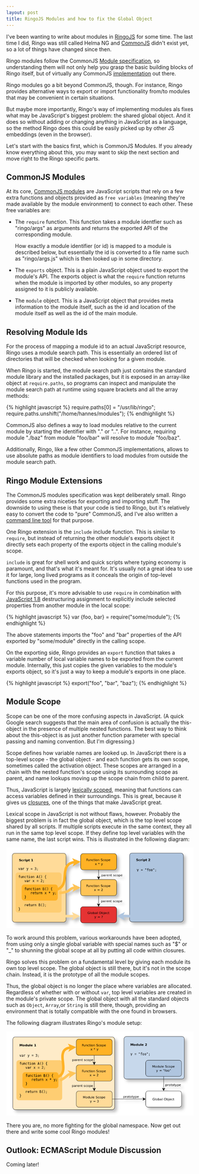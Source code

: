 ```yaml
---
layout: post
title: RingoJS Modules and how to fix the Global Object
---
```


I've been wanting to write about modules in [RingoJS] for some time. The last
time I did, Ringo was still called Helma NG and [CommonJS] didn't exist yet, so
a lot of things have changed since then.

Ringo modules follow the CommonJS [Module specification][CommonJS Modules], so
understanding them will not only help you grasp the basic building blocks of
Ringo itself, but of virtually any CommonJS [implementation][CommonJS implementations]
out there.

Ringo modules go a bit beyond CommonJS, though. For instance, Ringo provides
alternative ways to export or import functionality from/to modules that may
be convenient in certain situations.

But maybe more importantly,
Ringo's way of implementing modules als fixes what may be JavaScript's biggest
problem: the shared global object. And it does so without adding or changing
anything in JavaScript as a language, so the method Ringo does this could be
easily picked up by other JS embeddings (even in the browser).

Let's start with the basics first, which is CommonJS Modules. If you already
know everything about this, you may want to skip the next section and move
right to the Ringo specific parts.

## CommonJS Modules

At its core, [CommonJS modules] are JavaScript scripts that rely on a few extra
functions and objects provided as `free variables` (meaning they're made
available by the module environment) to connect to each other. These free
variables are:

 * The `require` function. This function takes a module identfier such as
   "ringo/args" as arguments and returns the exported API of the corresponding
   module.

   How exactly a module identifier (or id) is mapped to a module is
   described below, but essentially the id is converted to a file name such
   as "ringo/args.js" which is then looked up in some directory.

 * The `exports` object. This is a plain JavaScript object used to
   export the module's API. The exports object is what the `require` function
   returns when the module is imported by other modules, so any property
   assigned to it is publicly available.

 * The `module` object. This is a JavaScript object that provides meta information
   to the module itself, such as the id and location of the module itself as
   well as the id of the main module.

## Resolving Module Ids

For the process of mapping a module id to an actual JavaScript resource, Ringo
uses a module search path. This is essentially an ordered list of directories
that will be checked when looking for a given module.

When Ringo is started, the module search path just contains the standard module
library and the installed packages, but it is exposed in an array-like object
at `require.paths`, so programs can inspect and manipulate the module search
path at runtime using square brackets and all the array methods:

{% highlight javascript %}
require.paths[0] = "/usr/lib/ringo";
require.paths.unshift("/home/hannes/modules");
{% endhighlight %}

CommonJS also defines a way to load modules relative to the current module by
starting the identifier with "." or "..". For instance, requiring module
"./baz" from module "foo/bar" will resolve to module "foo/baz".

Additionally, Ringo, like a few other
CommonJS implementations, allows to use absolute paths as module identifiers
to load modules from outside the module search path.

## Ringo Module Extensions

The CommonJS modules specification was kept deliberately small. Ringo provides
some extra niceties for exporting and importing stuff. The downside to using
these is that your code is tied to Ringo, but it's relatively easy to convert
the code to "pure" CommonJS, and I've also written a [command line tool][commonize]
for that purpose.

One Ringo extension is the `include` include function. This is similar to
`require`, but instead of returning the other module's exports object it
directly sets each property of the exports object in the calling module's scope.

`include` is great for shell work and quick scripts where typing economy is
paramount, and that's what it's meant for. It's usually not a great idea to use
it for large, long lived programs as it conceals the origin of top-level
functions used in the program.

For this purpose, it's more advisable to use `require` in combination with
[JavaScript 1.8] destructuring assignment to explicitly include selected
properties from another module in the local scope:

{% highlight javascript %}
var {foo, bar} = require("some/module");
{% endhighlight %}

The above statements imports the "foo" and "bar" properties of the API exported
by "some/module" directly in the calling scope.

On the exporting side, Ringo provides an `export` function that takes a variable
number of local variable names to be exported from the current module.
Internally, this just copies the given variables to the module's exports object,
so it's just a way to keep a module's exports in one place.

{% highlight javascript %}
export("foo", "bar", "baz");
{% endhighlight %}

## Module Scope

Scope can be one of the more confusing aspects in JavaScript. (A quick Google
search suggests that the main area of confusion is actually the
this-object in the presence of multiple nested functions. The best way to think
about the this-object is as just another function parameter with special
passing and naming convention. But I'm digressing.)

Scope defines how variable names are looked up. In JavaScript there is a
top-level scope - the global object - and each function gets its own scope,
sometimes called the activation object. These scopes are arranged in a
chain with the nested function's scope using its surrounding scope as parent,
and name lookups moving up the scope chain from child to parent.

Thus, JavaScript is largely [lexically scoped][lexical scope], meaning that
functions can access variables defined in their surroundings. This is great,
because it gives us [closures], one of the things that make JavaScript great.

Lexical scope in JavaScript is not without flaws, however. Probably the biggest
problem is in fact the global object, which is the top level scope shared by all
scripts. If multiple scripts execute in the same context, they all run in the
same top level scope. If they define top level variables with the same name,
the last script wins. This is illustrated in the following diagram:

![scriptscope]

To work around this problem, various workarounds have been adopted, from
using only a single global variable with special names such as "$" or "_"
to shunning the global scope at all by putting all code within closures.

Ringo solves this problem on a fundamental level by giving each module its
own top level scope. The global object is still there, but it's not in the
scope chain. Instead, it is the prototype of all the module scopes.

Thus, the global object is no longer the place where variables are allocated.
Regardless of whether with or without `var`, top level variables are created in
the module's private scope. The global object with all the standard objects
such as `Object`, `Array`,or `String` is still there, though, providing an
environment that is totally compatible with the one found in browsers.

The following diagram illustrates Ringo's module setup:

![modulescope]

There you are, no more fighting for the global namespace. Now get out there
and write some cool Ringo modules!

## Outlook: ECMAScript Module Discussion

Coming later!

[ringojs]: http://ringojs.org/
[commonjs]: http://wiki.commonjs.org/
[commonjs modules]: http://wiki.commonjs.org/wiki/Modules/1.1
[commonjs implementations]: http://wiki.commonjs.org/wiki/Implementations
[commonize]: http://github.com/hns/commonize
[javascript 1.8]: https://developer.mozilla.org/en/new_in_javascript_1.8
[lexical scope]: http://en.wikipedia.org/wiki/Scope_(programming)#Lexical_versus_dynamic_scoping
[closures]: http://en.wikipedia.org/wiki/Closure_(computer_science)
[javascript needs modules]: http://blog.mozilla.com/dherman/2010/07/08/javascript-needs-modules/
[scriptscope]: /images/scriptscope.png
[modulescope]: /images/modulescope.png

